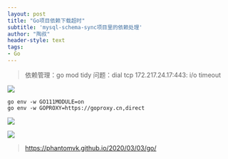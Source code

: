 ```yaml
---
layout: post
title: "Go项目依赖下载超时"
subtitle: 'mysql-schema-sync项目里的依赖处理'
author: "陶叔"
header-style: text
tags:
- Go
---
```


> 依赖管理：go mod tidy
> 问题：dial tcp 172.217.24.17:443: i/o timeout

![](https://tjj006-1302037511.cos.ap-shanghai.myqcloud.com/2021/09/06/16309095344070.jpg)

```
go env -w GO111MODULE=on
go env -w GOPROXY=https://goproxy.cn,direct
```

![](https://tjj006-1302037511.cos.ap-shanghai.myqcloud.com/2021/09/06/16309125667947.jpg)

![](https://tjj006-1302037511.cos.ap-shanghai.myqcloud.com/2021/09/06/16309125039410.jpg)

> https://phantomvk.github.io/2020/03/03/go/